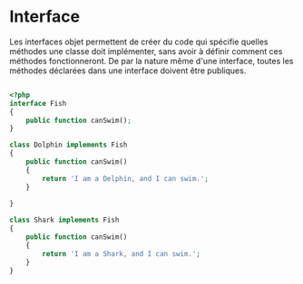 # Interface

Les interfaces objet permettent de créer du code qui spécifie quelles
méthodes une classe doit implémenter, sans avoir à définir
comment ces méthodes fonctionneront.
De par la nature même d'une interface, toutes les méthodes
déclarées dans une interface doivent être publiques.

```php

<?php
interface Fish
{
    public function canSwim();
}

class Dolphin implements Fish
{
    public function canSwim()
    {
        return 'I am a Delphin, and I can swim.';
    }

}
    
class Shark implements Fish
{
    public function canSwim()
    {
        return 'I am a Shark, and I can swim.';
    }
}
```